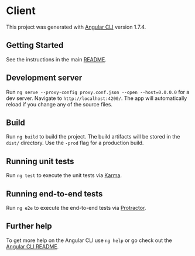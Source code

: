 # Client

This project was generated with [Angular CLI](https://github.com/angular/angular-cli) version 1.7.4.

## Getting Started

See the instructions in the main [README](https://github.com/bradwilder/holdem/blob/master/README.md).

## Development server

Run `ng serve --proxy-config proxy.conf.json --open --host=0.0.0.0` for a dev server. Navigate to `http://localhost:4200/`. The app will automatically reload if you change any of the source files.

## Build

Run `ng build` to build the project. The build artifacts will be stored in the `dist/` directory. Use the `-prod` flag for a production build.

## Running unit tests

Run `ng test` to execute the unit tests via [Karma](https://karma-runner.github.io).

## Running end-to-end tests

Run `ng e2e` to execute the end-to-end tests via [Protractor](http://www.protractortest.org/).

## Further help

To get more help on the Angular CLI use `ng help` or go check out the [Angular CLI README](https://github.com/angular/angular-cli/blob/master/README.md).
